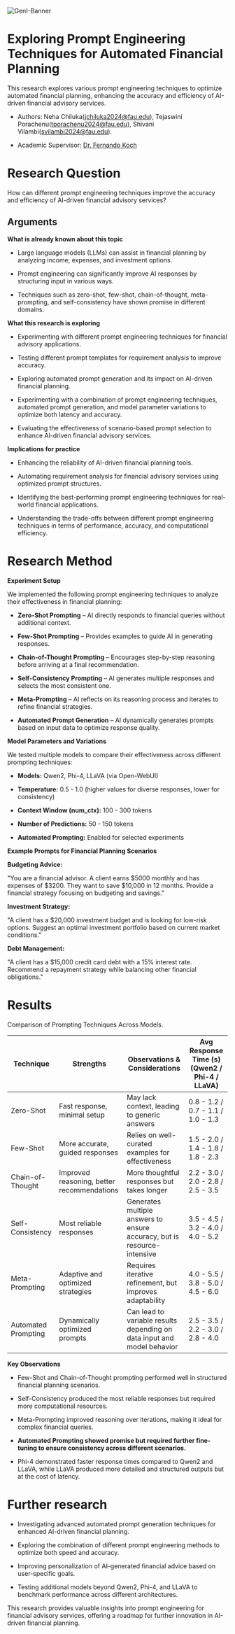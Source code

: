 ![GenI-Banner](https://github.com/genilab-fau/genial-fau.github.io/blob/8f1a2d3523f879e1082918c7bba19553cb6e7212/images/geni-lab-banner.png?raw=true)

# Exploring Prompt Engineering Techniques for Automated Financial Planning


This research explores various prompt engineering techniques to optimize automated financial planning, enhancing the accuracy and efficiency of AI-driven financial advisory services.


* Authors: Neha Chiluka(jchiluka2024@fau.edu), Tejaswini Porachenu(tporachenu2024@fau.edu), Shivani Vilambi(svilambi2024@fau.edu).
  
* Academic Supervisor: [Dr. Fernando Koch](http://www.fernandokoch.me)

  
# Research Question 

How can different prompt engineering techniques improve the accuracy and efficiency of AI-driven financial advisory services?

## Arguments

**What is already known about this topic**

- Large language models (LLMs) can assist in financial planning by analyzing income, expenses, and investment options.

- Prompt engineering can significantly improve AI responses by structuring input in various ways.

- Techniques such as zero-shot, few-shot, chain-of-thought, meta-prompting, and self-consistency have shown promise in different domains.

**What this research is exploring**

- Experimenting with different prompt engineering techniques for financial advisory applications.

- Testing different prompt templates for requirement analysis to improve accuracy.

- Exploring automated prompt generation and its impact on AI-driven financial planning.

- Experimenting with a combination of prompt engineering techniques, automated prompt generation, and model parameter variations to optimize both latency and accuracy.

- Evaluating the effectiveness of scenario-based prompt selection to enhance AI-driven financial advisory services.

**Implications for practice**

- Enhancing the reliability of AI-driven financial planning tools.

- Automating requirement analysis for financial advisory services using optimized prompt structures.

- Identifying the best-performing prompt engineering techniques for real-world financial applications.

- Understanding the trade-offs between different prompt engineering techniques in terms of performance, accuracy, and computational efficiency.

# Research Method

**Experiment Setup**

We implemented the following prompt engineering techniques to analyze their effectiveness in financial planning:

- **Zero-Shot Prompting** – AI directly responds to financial queries without additional context.

- **Few-Shot Prompting** – Provides examples to guide AI in generating responses.

- **Chain-of-Thought Prompting** – Encourages step-by-step reasoning before arriving at a final recommendation.

- **Self-Consistency Prompting** – AI generates multiple responses and selects the most consistent one.

- **Meta-Prompting** – AI reflects on its reasoning process and iterates to refine financial strategies.

- **Automated Prompt Generation** – AI dynamically generates prompts based on input data to optimize response quality.


**Model Parameters and Variations**

We tested multiple models to compare their effectiveness across different prompting techniques:

- **Models:** Qwen2, Phi-4, LLaVA (via Open-WebUI)

- **Temperature:** 0.5 - 1.0 (higher values for diverse responses, lower for consistency)

- **Context Window (num_ctx):** 100 - 300 tokens

- **Number of Predictions:** 50 - 150 tokens

- **Automated Prompting:** Enabled for selected experiments

**Example Prompts for Financial Planning Scenarios**

**Budgeting Advice:**

"You are a financial advisor. A client earns $5000 monthly and has expenses of $3200. They want to save $10,000 in 12 months. Provide a financial strategy focusing on budgeting and savings."

**Investment Strategy:**

"A client has a $20,000 investment budget and is looking for low-risk options. Suggest an optimal investment portfolio based on current market conditions."

**Debt Management:**

"A client has a $15,000 credit card debt with a 15% interest rate. Recommend a repayment strategy while balancing other financial obligations."
# Results

Comparison of Prompting Techniques Across Models.

| Technique  | Strengths  | Observations & Considerations  | Avg Response Time (s) (Qwen2 / Phi-4 / LLaVA)  |
| ------------ | ------------ | ------------ | ------------ |
| Zero-Shot  | Fast response, minimal setup  |May lack context, leading to generic answers   |  0.8 - 1.2 / 0.7 - 1.1 / 1.0 - 1.3 |
|  Few-Shot |More accurate, guided responses   |  Relies on well-curated examples for effectiveness |  1.5 - 2.0 / 1.4 - 1.8 / 1.8 - 2.3 |
| Chain-of-Thought  | Improved reasoning, better recommendations  | More thoughtful responses but takes longer  |   2.2 - 3.0 / 2.0 - 2.8 / 2.5 - 3.5|
|  Self-Consistency | Most reliable responses  | Generates multiple answers to ensure accuracy, but is resource-intensive  |  3.5 - 4.5 / 3.2 - 4.0 / 4.0 - 5.2|
| Meta-Prompting  | Adaptive and optimized strategies  | Requires iterative refinement, but improves adaptability  |  4.0 - 5.5 / 3.8 - 5.0 / 4.5 - 6.0 |
| Automated Prompting | Dynamically optimized prompts | Can lead to variable results depending on data input and model behavior  |  2.5 - 3.5 / 2.2 - 3.0 / 2.8 - 4.0 |


**Key Observations**

- Few-Shot and Chain-of-Thought prompting performed well in structured financial planning scenarios.

- Self-Consistency produced the most reliable responses but required more computational resources.

- Meta-Prompting improved reasoning over iterations, making it ideal for complex financial queries.

- **Automated Prompting showed promise but required further fine-tuning to ensure consistency across different scenarios.**

- Phi-4 demonstrated faster response times compared to Qwen2 and LLaVA, while LLaVA produced more detailed and structured outputs but at the cost of latency.



# Further research

- Investigating advanced automated prompt generation techniques for enhanced AI-driven financial planning.

- Exploring the combination of different prompt engineering methods to optimize both speed and accuracy.

- Improving personalization of AI-generated financial advice based on user-specific goals.

- Testing additional models beyond Qwen2, Phi-4, and LLaVA to benchmark performance across different architectures.

This research provides valuable insights into prompt engineering for financial advisory services, offering a roadmap for further innovation in AI-driven financial planning.


